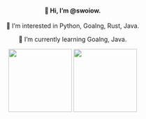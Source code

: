<div align="center" >
<h4>👋 Hi, I’m @swoiow.</h4>
<p>👀 I’m interested in Python, Goalng, Rust, Java.</p>
<p>🌱 I’m currently learning Goalng, Java.</p>
</div>

<div align="center" >
<img height="145px" src="https://github-readme-stats.vercel.app/api?username=swoiow&theme=&show_icons=true&hide_title=true&hide_border=true&custom_title=GitHub%20Stats" />
<img height="145px" src="https://github-readme-stats.vercel.app/api/top-langs/?username=swoiow&hide_title=true&hide_border=true&layout=compact" />

</div>
